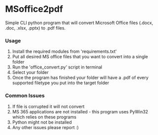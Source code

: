 # MSoffice2pdf
Simple CLI python program that will convert Microsoft Office files (.docx, .doc, .xlsx, .pptx) to .pdf files.

### Usage

1. Install the required modules from 'requirements.txt'
2. Put all desired MS office files that you want to convert into a single folder
3. Run the 'office_convert.py' script in terminal
4. Select your folder
5. Once the program has finished your folder will have a .pdf of every supported filetype you put into the target folder

### Common Issues

1. If file is corrupted it will not convert
2. MS 365 applications are not installed - this program uses PyWin32 which relies on these programs
3. Python might not be installed 
4. Any other issues please report :)

